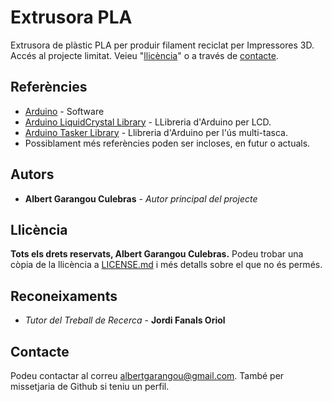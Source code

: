 # Extrusora PLA
Extrusora de plàstic PLA per produir filament reciclat per Impressores 3D.
Accés al projecte limitat. Veieu "[llicència](LICENSE.md)" o a través de [contacte](mailto:albertgarangou@gmail.com).

## Referències
* [Arduino](https://www.arduino.cc/) - Software
* [Arduino LiquidCrystal Library](https://www.arduino.cc/en/Reference/LiquidCrystal) - LLibreria d'Arduino per LCD.
* [Arduino Tasker Library](https://github.com/joysfera/arduino-tasker) - Llibreria d'Arduino per l'ús multi-tasca.
* Possiblament més referències poden ser incloses, en futur o actuals.

## Autors
* **Albert Garangou Culebras** - *Autor principal del projecte*

## Llicència
**Tots els drets reservats, Albert Garangou Culebras.**
Podeu trobar una còpia de la llicència a [LICENSE.md](LICENSE.md) i més detalls sobre el que no és permés.

## Reconeixaments
* *Tutor del Treball de Recerca* - **Jordi Fanals Oriol**

## Contacte
Podeu contactar al correu [albertgarangou@gmail.com](mailto:albertgarangou@gmail.com).
També per missetjaria de Github si teniu un perfil.
